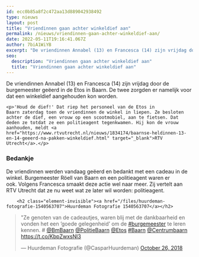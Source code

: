 ```yaml
---
id: ecc0b85a8f2c472aa13d889042938492
type: nieuws
layout: post
title: "Vriendinnen gaan achter winkeldief aan"
permalink: /nieuws/vriendinnen-gaan-achter-winkeldief-aan/
date: 2022-05-11T19:16:41.067Z
author: 7biA1WiYB
excerpt: "De vriendinnen Annabel (13) en Francesca (14) zijn vrijdag door de burgemeester geëerd in de Etos in Baarn. De twee zorgden er namelijk voor dat een winkeldief aangehouden kon worden.  "
seo:
  description: "Vriendinnen gaan achter winkeldief aan"
  title: "Vriendinnen gaan achter winkeldief aan"
---
```

De vriendinnen Annabel (13) en Francesca (14) zijn vrijdag door de burgemeester geëerd in de Etos in Baarn. De twee zorgden er namelijk voor dat een winkeldief aangehouden kon worden.  

    <p>'Houd de dief!' Dat riep het personeel van de Etos in Baarn zaterdag toen de vriendinnen de winkel in liepen. Ze besloten achter de dief, een vrouw op een scootmobiel, aan te fietsen. Dat deden ze totdat ze een politieagent tegenkwamen. Hij kon de vrouw aanhouden, meldt <a href="https://www.rtvutrecht.nl/nieuws/1834174/baarnse-heldinnen-13-en-14-geeerd-na-pakken-winkeldief.html" target="_blank">RTV Utrecht</a>.</p>
<h3>Bedankje</h3>
<p>De vriendinnen werden vandaag geëerd en bedankt met een cadeau in de winkel. Burgemeester Röell van Baarn en een politieagent waren er ook. Volgens Francesca smaakt deze actie wel naar meer. Zij vertelt aan RTV Utrecht dat ze nu weet wat ze later wil worden: politieagent.</p>
<p><div class="media media-element-container media-default"><div id="file-535081" class="file file-document file-text-oembed">

        <h2 class="element-invisible"><a href="/files/huurdeman-fotografie-1540563707">Huurdeman Fotografie 1540563707</a></h2>
    
  
  <div class="content">
    
<blockquote class="twitter-tweet" data-width="550"><p lang="nl" dir="ltr">&quot;Ze genoten van de cadeautjes, waren blij met de dankbaarheid en vonden  het een ’goede gelegenheid’ om de <a href="https://twitter.com/hashtag/burgemeester?src=hash&amp;ref_src=twsrc%5Etfw">#burgemeester</a> te leren kennen. # <a href="https://twitter.com/BmBaarn?ref_src=twsrc%5Etfw">@BmBaarn</a> <a href="https://twitter.com/PolitieBaarn?ref_src=twsrc%5Etfw">@PolitieBaarn</a> <a href="https://twitter.com/Etos?ref_src=twsrc%5Etfw">@Etos</a> <a href="https://twitter.com/hashtag/Baarn?src=hash&amp;ref_src=twsrc%5Etfw">#Baarn</a> <a href="https://twitter.com/Centrumbaarn?ref_src=twsrc%5Etfw">@Centrumbaarn</a> <a href="https://t.co/KbpZwxsNl3">https://t.co/KbpZwxsNl3</a></p>&mdash; Huurdeman Fotografie (@CasparHuurdeman) <a href="https://twitter.com/CasparHuurdeman/status/1055816604464922625?ref_src=twsrc%5Etfw">October 26, 2018</a></blockquote>
<script async="" src="https://platform.twitter.com/widgets.js" charset="utf-8"></script>
  </div>

  
</div>
</div>  
